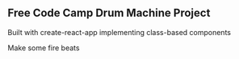 ## Free Code Camp Drum Machine Project

Built with create-react-app implementing class-based components

Make some fire beats
